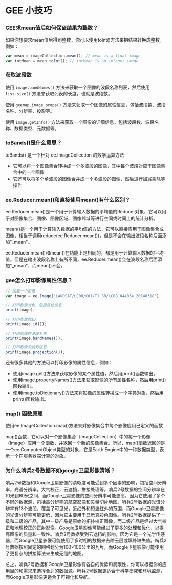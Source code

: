 # GEE 小技巧

### GEE求mean值后如何保证结果为整数？

如果你想要求mean值后得到整数，你可以使用toInt()方法来把结果转换成整数。例如：

```js
var mean = imageCollection.mean(); // mean is a float image
var intMean = mean.toInt(); // intMean is an integer image
```

### 获取波段数

使用 `image.bandNames()` 方法来获取一个图像的波段名称列表，然后使用 `list.size()` 方法来获取列表的长度，也就是波段数。

使用 `geemap.image_props()` 方法来获取一个图像的属性信息，包括波段数、波段名称、分辨率、投影等。

使用 `image.getInfo()` 方法来获取一个图像的详细信息，包括波段数、波段名称、数据类型、元数据等。

### toBands()是什么意思？

toBands() 是一个针对 ee.ImageCollection 的数学运算方法

- 它可以将一个图像集合转换成一个多波段的图像，其中每个波段对应于图像集合中的一个图像
- 它还可以将多个单波段的图像合并成一个多波段的图像，然后进行加减乘除等操作

### ee.Reducer.mean()和直接使用mean()有什么区别？

ee.Reducer.mean()是一个用于计算输入数据的平均值的Reducer对象，它可以用于对图像集合、图像、图像区域、图像邻域等进行空间或时间上的统计分析。

mean()是一个用于计算输入数据的平均值的方法，它可以直接应用于图像集合或图像，相当于调用reduce(ee.Reducer.mean())，但是不会在输出波段名称后面添加"_mean"。

ee.Reducer.mean()和mean()在功能上是相同的，都是用于计算输入数据的平均值，但是在输出波段名称上有所不同，ee.Reducer.mean()会在波段名称后面添加"_mean"，而mean()不会。

### gee怎么打印影像属性信息？

```js
// 加载一个影像
var image = ee.Image('LANDSAT/LC08/C01/T1_SR/LC08_044034_20140318');

// 打印影像对象，包括属性信息
print(image);

// 打印影像的ID
print(image.id());

// 打印影像的波段名称
print(image.bandNames());

// 打印影像的投影信息
print(image.projection());
```

还有很多其他的方法可以打印影像的属性信息，例如：

- 使用image.get()方法来获取影像的某个属性值，然后用print()函数输出。
- 使用image.propertyNames()方法来获取影像的所有属性名称，然后用print()函数输出。
- 使用image.toDictionary()方法来将影像的属性转换成一个字典对象，然后用print()函数输出。

### map() 函数原理

使用ee.ImageCollection.map()方法来对影像集合中每个影像应用已定义的函数

map()函数，它可以对一个影像集合（ImageCollection）中的每一个影像（Image）应用一个函数，并返回一个新的影像集合。所以，map()函数返回的是一个ee.ComputedObject类型的对象，它是Earth Engine中的一种数据类型，表示一个在服务器端计算的对象。

### 为什么哨兵2号数据不如google卫星影像清晰？

哨兵2号数据和Google卫星影像的清晰度可能受到多个因素的影响，包括空间分辨率，光谱分辨率，大气校正，云遮挡，拼接处理等。哨兵2号数据的空间分辨率在10米到60米之间，而Google卫星影像的空间分辨率可能更高，因为它使用了多个不同的数据源，包括高分辨率的航空影像和矢量切片地图。哨兵2号数据的光谱分辨率有13个波段，覆盖了可见光，近红外和短波红外的范围，而Google卫星影像的光谱分辨率可能更低，因为它主要用于显示真彩色图像。哨兵2号数据提供了一级和二级的产品，其中一级产品是原始的拓扑校正图像，而二级产品是经过大气校正和地理校正的正射影像。Google卫星影像可能经过了更多的处理和优化，以提高图像的质量和一致性。哨兵2号数据受到云遮挡的影响，因为它是一个光学传感器，而Google卫星影像可能使用了多时相的数据来去除云层或填补缺失值。哨兵2号数据按照固定的网格划分为100×100公里的瓦片，而Google卫星影像可能使用了更复杂的拼接算法来生成无缝的地图。

总之，哨兵2号数据和Google卫星影像有各自的优势和局限性，你可以根据你的应用目的和需求来选择合适的数据源。哨兵2号数据更适合于科学研究和环境监测，而Google卫星影像更适合于可视化和导航。